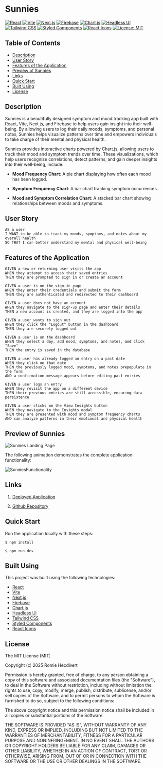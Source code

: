# Sunnies

[![React](https://img.shields.io/badge/React-18.2.0-blue.svg)](https://reactjs.org/)
[![Vite](https://img.shields.io/badge/Vite-4.0.0-yellow.svg)](https://vitejs.dev/)
[![Next.js](https://img.shields.io/badge/Next.js-14.0.0-black.svg)](https://nextjs.org/)
[![Firebase](https://img.shields.io/badge/Firebase-9.0.0-orange.svg)](https://firebase.google.com/)
[![Chart.js](https://img.shields.io/badge/Chart.js-4.4.0-red.svg)](https://www.chartjs.org/)
[![Headless UI](https://img.shields.io/badge/Headless%20UI-1.7.14-purple.svg)](https://headlessui.com/)
[![Tailwind CSS](https://img.shields.io/badge/Tailwind%20CSS-3.3.2-blueviolet.svg)](https://tailwindcss.com/)
[![Styled Components](https://img.shields.io/badge/Styled%20Components-5.3.6-pink.svg)](https://styled-components.com/)
[![React Icons](https://img.shields.io/badge/React%20Icons-4.8.0-lightgrey.svg)](https://react-icons.github.io/react-icons/)
[![License: MIT](https://img.shields.io/badge/License-MIT-yellow.svg)](https://opensource.org/licenses/MIT)

## Table of Contents

- [Description](#description)
- [User Story](#user-story)
- [Features of the Application](#features-of-the-application)
- [Preview of Sunnies](#preview-of-sunnies)
- [Links](#links)
- [Quick Start](#quick-start)
- [Built Using](#built-using)
- [License](#license)

## Description

Sunnies is a beautifully designed symptom and mood tracking app built with React, Vite, Next.js, and Firebase to help
users gain insight into their well-being. By allowing users to log their daily moods, symptoms, and personal notes,
Sunnies helps visualize patterns over time and empowers individuals to take charge of their mental and physical health.

Sunnies provides interactive charts powered by Chart.js, allowing users to track their mood and symptom trends over
time. These visualizations, which help users recognize correlations, detect patterns, and gain deeper insights into
their well-being, include:

- **Mood Frequency Chart**: A pie chart displaying how often each mood has been logged.

- **Symptom Frequency Chart**: A bar chart tracking symptom occurrences.

- **Mood and Symptom Correlation Chart**: A stacked bar chart showing relationships between moods and symptoms.

## User Story

```
AS a user
I WANT to be able to track my moods, symptoms, and notes about my overall health
SO THAT I can better understand my mental and physical well-being
```

## Features of the Application

```
GIVEN a new or returning user visits the app
WHEN they attempt to access their saved entries
THEN they are prompted to sign in or create an account

GIVEN a user is on the sign-in page
WHEN they enter their credentials and submit the form
THEN they are authenticated and redirected to their dashboard

GIVEN a user does not have an account
WHEN they navigate to the sign-up page and enter their details
THEN a new account is created, and they are logged into the app

GIVEN a user wants to sign out
WHEN they click the "Logout" button in the dashboard
THEN they are securely logged out

GIVEN a user is on the dashboard
WHEN they select a day, add mood, symptoms, and notes, and click "Save"
THEN the entry is saved in the database

GIVEN a user has already logged an entry on a past date
WHEN they click on that date
THEN the previously logged mood, symptoms, and notes prepopulate in the form
AND a confirmation message appears before editing past entries

GIVEN a user logs an entry
WHEN they revisit the app on a different device
THEN their previous entries are still accessible, ensuring data persistence

GIVEN a user clicks on the View Insights button
WHEN they navigate to the Insights modal
THEN they are presented with mood and symptom frequency charts
AND can analyze patterns in their emotional and physical health
```

## Preview of Sunnies

![Sunnies Landing Page](https://github.com/user-attachments/assets/538d7d02-d407-4aad-a752-5bfa71cb2745)

The following animation demonstrates the complete application functionality:

![SunniesFunctionality](https://github.com/user-attachments/assets/54fa3d1b-d9a1-4fd4-b452-88d25ae6d5a7)


## Links

1. [Deployed Application](https://sunniest-days.netlify.app)

2. [Github Repository](https://github.com/rh9891/Sunnies)

## Quick Start

Run the application locally with these steps:

```
$ npm install
```

```
$ npm run dev
```

## Built Using

This project was built using the following technologies:

- [React](https://reactjs.org/)
- [Vite](https://vitejs.dev/)
- [Next.js](https://nextjs.org/)
- [Firebase](https://firebase.google.com/)
- [Chart.js](https://www.chartjs.org/)
- [Headless UI](https://headlessui.com/)
- [Tailwind CSS](https://tailwindcss.com/)
- [Styled Components](https://styled-components.com/)
- [React Icons](https://react-icons.github.io/react-icons/)

## License

The MIT License (MIT)

Copyright (c) 2025 Romie Hecdivert

Permission is hereby granted, free of charge, to any person obtaining a copy of this software and associated
documentation files (the "Software"), to deal in the Software without restriction, including without limitation the
rights to use, copy, modify, merge, publish, distribute, sublicense, and/or sell copies of the Software, and to permit
persons to whom the Software is furnished to do so, subject to the following conditions:

The above copyright notice and this permission notice shall be included in all copies or substantial portions of the
Software.

THE SOFTWARE IS PROVIDED "AS IS", WITHOUT WARRANTY OF ANY KIND, EXPRESS OR IMPLIED, INCLUDING BUT NOT LIMITED TO THE
WARRANTIES OF MERCHANTABILITY, FITNESS FOR A PARTICULAR PURPOSE AND NONINFRINGEMENT. IN NO EVENT SHALL THE AUTHORS OR
COPYRIGHT HOLDERS BE LIABLE FOR ANY CLAIM, DAMAGES OR OTHER LIABILITY, WHETHER IN AN ACTION OF CONTRACT, TORT OR
OTHERWISE, ARISING FROM, OUT OF OR IN CONNECTION WITH THE SOFTWARE OR THE USE OR OTHER DEALINGS IN THE SOFTWARE.
